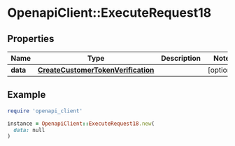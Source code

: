# OpenapiClient::ExecuteRequest18

## Properties

| Name | Type | Description | Notes |
| ---- | ---- | ----------- | ----- |
| **data** | [**CreateCustomerTokenVerification**](CreateCustomerTokenVerification.md) |  | [optional] |

## Example

```ruby
require 'openapi_client'

instance = OpenapiClient::ExecuteRequest18.new(
  data: null
)
```

